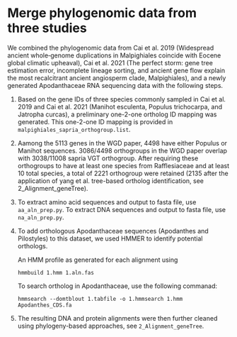 # Merge phylogenomic data from three studies

We combined the phylogenomic data from Cai et al. 2019 (Widespread ancient whole‐genome duplications in Malpighiales coincide with Eocene global climatic upheaval), Cai et al. 2021 (The perfect storm: gene tree estimation error, incomplete lineage sorting, and ancient gene flow explain the most recalcitrant ancient angiosperm clade, Malpighiales), and a newly generated Apodanthaceae RNA sequencing data with the following steps.

1. Based on the gene IDs of three species commonly sampled in Cai et al. 2019 and Cai et al. 2021 (Manihot esculenta, Populus trichocarpa, and Jatropha curcas), a preliminary one-2-one ortholog ID mapping was generated. This one-2-one ID mapping is provided in `malpighiales_sapria_orthogroup.list`.

2. Aamong the 5113 genes in the WGD paper, 4498 have either Populus or Manihot sequences. 3086/4498 orthogroups in the WGD paper overlap with 3038/11008 sapria VGT orthogroup. After requiring these orthogroups to have at least one species from Rafflesiaceae and at least 10 total species, a total of 2221 orthogroup were retained (2135 after the application of yang et al. tree-based ortholog identification, see 2_Alignment_geneTree).

3. To extract amino acid sequences and output to fasta file, use `aa_aln_prep.py`. To extract DNA sequences and output to fasta file, use `na_aln_prep.py`.

4. To add orthologous Apodanthaceae sequences (Apodanthes and Pilostyles) to this dataset, we used HMMER to identify potential orthologs.

   An HMM profile as generated for each alignment using
   ```
   hmmbuild 1.hmm 1.aln.fas
   ```
   To search ortholog in Apodanthaceae, use the following commanad:
   ```
   hmmsearch --domtblout 1.tabfile -o 1.hmmsearch 1.hmm Apodanthes_CDS.fa
   ```
5. The resulting DNA and protein alignments were then further cleaned using phylogeny-based approaches, see `2_Alignment_geneTree`.
